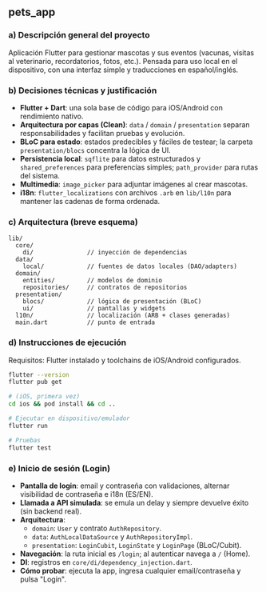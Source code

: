 ## pets_app

### a) Descripción general del proyecto
Aplicación Flutter para gestionar mascotas y sus eventos (vacunas, visitas al veterinario, recordatorios, fotos, etc.). Pensada para uso local en el dispositivo, con una interfaz simple y traducciones en español/inglés.

### b) Decisiones técnicas y justificación
- **Flutter + Dart**: una sola base de código para iOS/Android con rendimiento nativo.
- **Arquitectura por capas (Clean)**: `data` / `domain` / `presentation` separan responsabilidades y facilitan pruebas y evolución.
- **BLoC para estado**: estados predecibles y fáciles de testear; la carpeta `presentation/blocs` concentra la lógica de UI.
- **Persistencia local**: `sqflite` para datos estructurados y `shared_preferences` para preferencias simples; `path_provider` para rutas del sistema.
- **Multimedia**: `image_picker` para adjuntar imágenes al crear mascotas.
- **i18n**: `flutter_localizations` con archivos `.arb` en `lib/l10n` para mantener las cadenas de forma ordenada.

### c) Arquitectura (breve esquema)
``` 
lib/
  core/
    di/               // inyección de dependencias
  data/
    local/            // fuentes de datos locales (DAO/adapters)
  domain/
    entities/         // modelos de dominio
    repositories/     // contratos de repositorios
  presentation/
    blocs/            // lógica de presentación (BLoC)
    ui/               // pantallas y widgets
  l10n/               // localización (ARB + clases generadas)
  main.dart           // punto de entrada
```

### d) Instrucciones de ejecución
Requisitos: Flutter instalado y toolchains de iOS/Android configurados.

```bash
flutter --version
flutter pub get

# (iOS, primera vez)
cd ios && pod install && cd ..

# Ejecutar en dispositivo/emulador
flutter run

# Pruebas
flutter test
```


### e) Inicio de sesión (Login)
- **Pantalla de login**: email y contraseña con validaciones, alternar visibilidad de contraseña e i18n (ES/EN).
- **Llamada a API simulada**: se emula un delay y siempre devuelve éxito (sin backend real).
- **Arquitectura**:
  - `domain`: `User` y contrato `AuthRepository`.
  - `data`: `AuthLocalDataSource` y `AuthRepositoryImpl`.
  - `presentation`: `LoginCubit`, `LoginState` y `LoginPage` (BLoC/Cubit).
- **Navegación**: la ruta inicial es `/login`; al autenticar navega a `/` (Home).
- **DI**: registros en `core/di/dependency_injection.dart`.
- **Cómo probar**: ejecuta la app, ingresa cualquier email/contraseña y pulsa "Login".

